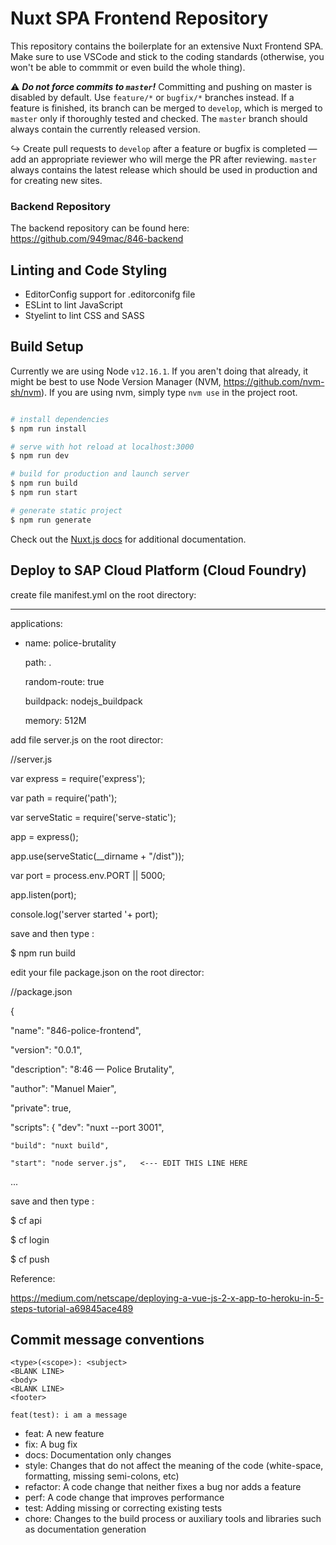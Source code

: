 # Nuxt SPA Frontend Repository

This repository contains the boilerplate for an extensive Nuxt Frontend SPA. Make sure to use VSCode and stick to the coding standards (otherwise, you won't be able to commmit or even build the whole thing).

⚠️ ***Do not force commits to `master`!*** Committing and pushing on master is disabled by default. Use `feature/*` or `bugfix/*` branches instead. If a feature is finished, its branch can be merged to `develop`, which is merged to `master` only if thoroughly tested and checked. The `master` branch should always contain the currently released version.

↪ Create pull requests to `develop` after a feature or bugfix is completed — add an appropriate reviewer who will merge the PR after reviewing. `master` always contains the latest release which should be used in production and for creating new sites.

### Backend Repository
The backend repository can be found here: https://github.com/949mac/846-backend

## Linting and Code Styling
* EditorConfig support for .editorconifg file
* ESLint to lint JavaScript
* Styelint to lint CSS and SASS

## Build Setup

Currently we are using Node `v12.16.1`. If you aren't doing that already, it might be best to use Node Version Manager (NVM, https://github.com/nvm-sh/nvm). If you are using nvm, simply type `nvm use` in the project root.

``` bash

# install dependencies
$ npm run install

# serve with hot reload at localhost:3000
$ npm run dev

# build for production and launch server
$ npm run build
$ npm run start

# generate static project
$ npm run generate
```

Check out the [Nuxt.js docs](https://nuxtjs.org) for additional documentation.

## Deploy to SAP Cloud Platform (Cloud Foundry)
create file manifest.yml on the root directory:

---
applications:
- name: police-brutality

  path: .
  
  random-route: true
  
  buildpack: nodejs_buildpack
  
  memory: 512M


add file server.js on the root director:


//server.js

var express = require('express');

var path = require('path');

var serveStatic = require('serve-static');

app = express();

app.use(serveStatic(__dirname + "/dist"));

var port = process.env.PORT || 5000;

app.listen(port);

console.log('server started '+ port);

save and then type :

$ npm run build


edit your file package.json on the root director:

//package.json

{

  "name": "846-police-frontend",
  
  "version": "0.0.1",
  
  "description": "8:46 — Police Brutality",
  
  "author": "Manuel Maier",
  
  "private": true,
  
  "scripts": {
    "dev": "nuxt --port 3001",
    
    "build": "nuxt build",
    
    "start": "node server.js",   <--- EDIT THIS LINE HERE 
    
...

save and then type :

$ cf api

$ cf login

$ cf push

Reference:

https://medium.com/netscape/deploying-a-vue-js-2-x-app-to-heroku-in-5-steps-tutorial-a69845ace489

## Commit message conventions
```
<type>(<scope>): <subject>
<BLANK LINE>
<body>
<BLANK LINE>
<footer>
```

`feat(test): i am a message`

* feat: A new feature
* fix: A bug fix
* docs: Documentation only changes
* style: Changes that do not affect the meaning of the code (white-space, formatting, missing semi-colons, etc)
* refactor: A code change that neither fixes a bug nor adds a feature
* perf: A code change that improves performance
* test: Adding missing or correcting existing tests
* chore: Changes to the build process or auxiliary tools and libraries such as documentation generation
